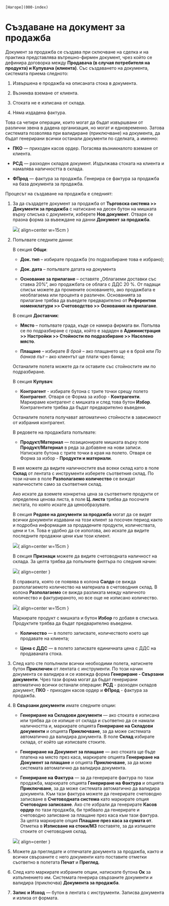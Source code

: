 ```{only} html
[Нагоре](000-index)
```

# Създаване на документ за продажба

Документ за продажба се създава при сключване на сделка и на практика
представлява вътрешно-фирмен документ, чрез който се дефинира
договорка между **Продавача (в случая потребителя на продукта) и
Купувача (клиента)**. Със създаването на документа, системата приема
следното:

1. Извършена е продажба на описаната стока в документа.

1. Възниква вземане от клиента.

1. Стоката не е изписана от склада.

1. Няма издадена фактура.

Това са четири операции, които могат да бъдат извършвани от различни
звена в дадена организация, но могат и едновременно. Затова
системата позволява при валидиране (приключване) на документа,
да бъдат генерирани всички останали документи по сделката, а именно:

 - **ПКО** — приходен касов ордер. Погасява възникналото вземане от клиента.

 - **РСД** — разходен складов документ. Издължава стоката на клиента и намалява наличността в склада.

 - **ФПрод** — фактура за продажба. Генерира се фактура за продажба на база документа за продажба.

Процесът на създаване на продажба е следният:

1. За да създадете документ за продажба от **Търговска система \>\> Документи за продажба** с натискане на десен бутон на мишката върху списъка с документи, изберете **Нов документ**. Отваря се празна форма за въвеждане на данни **Документ за продажба**.

    ![](903-image12.png){ align=center w=15cm }

1. Попълвате следните данни:

    В секция **Общи**:

    - **Док. тип** – избирате продажба (по подразбиране това е избрано);

    - **Док. дата** – попълвате датата на документа

    - **Основание за прилагане** – оставяте „Облагаеми доставки със ставка 20%”, ако продажбата се облага с ДДС 20 %. От падащи списък можете да промените основанието, ако продажбата е необлагаема или процента е различен. Основанията за прилагане трябва да въведете предварително от **Референтни номенклатури \>\> Счетоводство \>\> Основания на прилагане**.

    В секция **Доставчик**:

    - **Място** – попълвате града, къде се намира фирмата ви. Попълва се по подразбиране с града, който е зададен в **Администрация \>\> Настройки \>\> Стойности по подразбиране \>\> Населено място**.

    - **Плащане** – избирате *В брой* – ако плащането ще е в брой или *По банков път* – ако клиентът ще плати чрез банка;

    Останалите полета можете да ги оставите със стойностите им по подразбиране.

    В секция **Купувач**:

    - **Контрагент** - избирате бутона с трите точки срещу полето **Контрагент**. Отваря се Форма за избор - **Контрагенти**. Маркираме контрагент с мишката и след това бутон **Избор**. Контрагентите трябва да бъдат предварително въведени.

    Останалите полета получават автоматично стойности в зависимост от избрания контрагент.

    В редовете на продажбата попълвате:

    - **Продукт/Материал** — позиционирате мишката върху поле **Продукт/Материал** в реда за добавяне на нови записи. Натискате бутона с трите точки в края на полето. Отваря се Форма за избор - **Продукти и материали**. 

    В нея можете да видите наличностите във всеки склад като в поле
**Склад** от лентата с инструменти изберете съответния склад. По
този начин в поле **Разполагаемо количество** се виждат наличностите
само за съответния склад.

    Ако искате да вземете конкретна цена за съответните продукти от
определена ценова листа, в поле **Ц. листа** трябва да посочите
листата, по която искате да ценообразувате.

    В секция **Редове на документи за продажба** могат да се видят всички
документи издавани на този клиент за посочен период както и подробна
информация за продадените продукти, количествата, цени и т.н. Това е
удобно да се използва, ако искате да видите последните продажни цени
към този клиент.

    ![](904-image13.png){ align=center w=15cm }

    В секция **Признаци** можете да видите счетоводната наличност на склада.
За целта трябва да попълните филтъра по следния начин:

    ![](905-image14.png){ align=center }

    В справката, която се появява в колона **Салдо** се вижда разполагаемото
количество на материала в счетоводния склад. В колона **Разполагаемо**
се вижда разликата между наличното количество и фактурираното, но все
още не изписано количество.

    ![](906-image15.png){ align=center w=15cm }

    Маркирате продукт с мишката и бутон **Избор** го добавя в списъка.
Продуктите трябва да бъдат предварително въведени.

    - **Количество** — в полето записвате, количеството което ще продавате на клиента;

    - **Цена с ДДС** — в полето записвате единичната цена с ДДС на продаваната стока.

1. След като сте попълнили всички необходими полета, натиснете бутон **Приключен** от лентата с инструменти. По този начин документа се валидира и се извежда форма **Генериране - Свързани документи**. Чрез тази форма могат да бъдат генерирани автоматично всички останали операции: **РСД** - разходен складов документ, **ПКО** - приходен касов ордер и **ФПрод** - фактура за продажба.

1. В **Свързани документи** имате следните опции:

    - **Генериране на Складови документи** — ако стоката е изписана или трябва да се изпише от склада и съответно да се намали наличността и, маркирате опцията **Генериране на Складови документи** и опцията **Приключване**, за да може системата автоматично да валидира документа. В поле **Склад** избирате склада, от който ще изписвате стоките.

    - **Генериране на Документ за плащане** — ако стоката ще бъде платена на място през каса, маркирате опцията **Генериране на Документ за плащане** и опцията **Приключване**, за да може системата автоматично да валидира документа.

    - **Генериране на Фактура** — за да генерирате фактура по тази продажба, маркирате опцията **Генериране на Фактура** и опцията **Приключване**, за да може системата автоматично да валидира документа. Към тази фактура можете да генерирате счетоводно записване в **Счетоводната система** като маркирате опция **Счетоводно записване**. Ако сте избрали да генерирате **Касов ордер** по тази продажба, би трябвало да генерирате и счетоводно записване за плащане през каса към тази фактура. За целта маркирате опция **Плащане през каса за сумата от**. Отметка в **Изписване на стоки/МЗ** поставяте, за да изпишете стоките от счетоводния склад.

    ![](907-image16.png){ align=center }

1. Можете да прегледате и отпечатате документа за продажба, както и всички свързаните с него документи като поставите отметки съответно в полетата **Печат** и **Преглед**.

1. След като маркирате избраните опции, натискате бутона **Ок** за изпълнението им. Системата генерира свързаните документи и валидира (приключва) **Документа за продажба**.

1. **Запис и Изход** — бутон в лентата с инструменти. Записва документа и излиза от формата.
